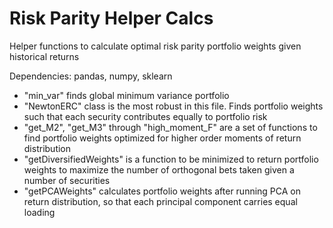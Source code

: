 # Risk Parity Helper Calcs
Helper functions to calculate optimal risk parity portfolio weights given historical returns

Dependencies: pandas, numpy, sklearn

* "min_var" finds global minimum variance portfolio
* "NewtonERC" class is the most robust in this file. Finds portfolio weights such that each security contributes equally to portfolio risk
* "get_M2", "get_M3" through "high_moment_F" are a set of functions to find portfolio weights optimized for higher order moments of return distribution
* "getDiversifiedWeights" is a function to be minimized to return portfolio weights to maximize the number of orthogonal bets taken given a number of securities
* "getPCAWeights" calculates portfolio weights after running PCA on return distribution, so that each principal component carries equal loading


